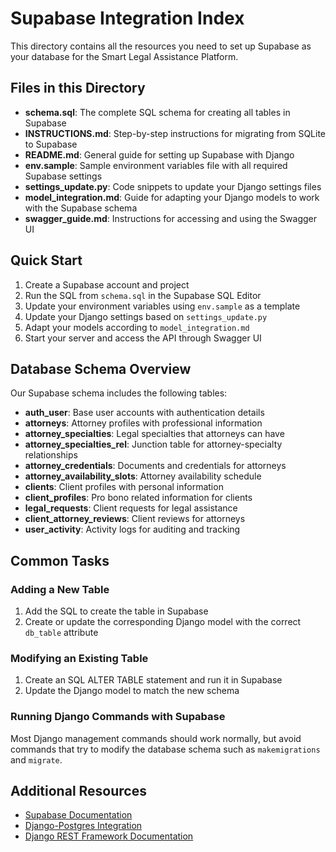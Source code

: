 # Supabase Integration Index

This directory contains all the resources you need to set up Supabase as your database for the Smart Legal Assistance Platform.

## Files in this Directory

- **schema.sql**: The complete SQL schema for creating all tables in Supabase
- **INSTRUCTIONS.md**: Step-by-step instructions for migrating from SQLite to Supabase
- **README.md**: General guide for setting up Supabase with Django
- **env.sample**: Sample environment variables file with all required Supabase settings
- **settings_update.py**: Code snippets to update your Django settings files
- **model_integration.md**: Guide for adapting your Django models to work with the Supabase schema
- **swagger_guide.md**: Instructions for accessing and using the Swagger UI

## Quick Start

1. Create a Supabase account and project
2. Run the SQL from `schema.sql` in the Supabase SQL Editor
3. Update your environment variables using `env.sample` as a template
4. Update your Django settings based on `settings_update.py`
5. Adapt your models according to `model_integration.md`
6. Start your server and access the API through Swagger UI

## Database Schema Overview

Our Supabase schema includes the following tables:

- **auth_user**: Base user accounts with authentication details
- **attorneys**: Attorney profiles with professional information
- **attorney_specialties**: Legal specialties that attorneys can have
- **attorney_specialties_rel**: Junction table for attorney-specialty relationships
- **attorney_credentials**: Documents and credentials for attorneys
- **attorney_availability_slots**: Attorney availability schedule
- **clients**: Client profiles with personal information
- **client_profiles**: Pro bono related information for clients
- **legal_requests**: Client requests for legal assistance
- **client_attorney_reviews**: Client reviews for attorneys
- **user_activity**: Activity logs for auditing and tracking

## Common Tasks

### Adding a New Table

1. Add the SQL to create the table in Supabase
2. Create or update the corresponding Django model with the correct `db_table` attribute

### Modifying an Existing Table

1. Create an SQL ALTER TABLE statement and run it in Supabase
2. Update the Django model to match the new schema

### Running Django Commands with Supabase

Most Django management commands should work normally, but avoid commands that try to modify the database schema such as `makemigrations` and `migrate`.

## Additional Resources

- [Supabase Documentation](https://supabase.com/docs/reference/javascript/supabase-client)
- [Django-Postgres Integration](https://docs.djangoproject.com/en/4.2/ref/databases/#postgresql-notes)
- [Django REST Framework Documentation](https://www.django-rest-framework.org/) 
